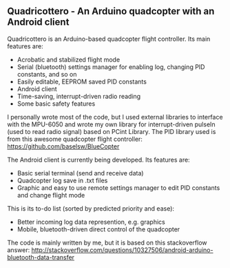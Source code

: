 ## Quadricottero - An Arduino quadcopter with an Android client

Quadricottero is an Arduino-based quadcopter flight controller. 
Its main features are:
* Acrobatic and stabilized flight mode
* Serial (bluetooth) settings manager for enabling log, changing PID constants, and so on
* Easily editable, EEPROM saved PID constants
* Android client
* Time-saving, interrupt-driven radio reading
* Some basic safety features

I personally wrote most of the code, but I used external libraries to interface with the MPU-6050 and wrote my own library for interrupt-driven pulseIn (used to read radio signal) based on PCint Library. The PID library used is from this awesome quadcopter flight controller: https://github.com/baselsw/BlueCopter

The Android client is currently being developed. Its features are:
* Basic serial terminal (send and receive data)
* Quadcopter log save in .txt files
* Graphic and easy to use remote settings manager to edit PID constants and change flight mode

This is its to-do list (sorted by predicted priority and ease):
* Better incoming log data represention, e.g. graphics
* Mobile, bluetooth-driven direct control of the quadcopter

The code is mainly written by me, but it is based on this stackoverflow answer: http://stackoverflow.com/questions/10327506/android-arduino-bluetooth-data-transfer
